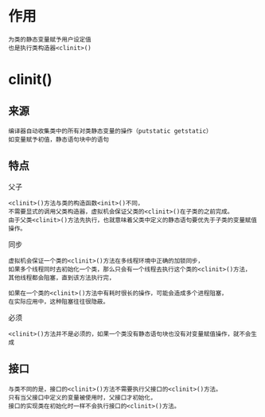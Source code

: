 

# 作用

    为类的静态变量赋予用户设定值
    也是执行类构造器<clinit>()
    
    
# clinit()

## 来源
    
    编译器自动收集类中的所有对类静态变量的操作（putstatic getstatic）
    如变量赋予初值，静态语句块中的语句
    

## 特点



父子
    
    <clinit>()方法与类的构造函数<init>()不同，
    不需要显式的调用父类构造器，虚拟机会保证父类的<clinit>()在子类的之前完成。
    由于父类<clinit>()方法先执行，也就意味着父类中定义的静态语句要优先于子类的变量赋值操作。

同步

    虚拟机会保证一个类的<clinit>()方法在多线程环境中正确的加锁同步，
    如果多个线程同时去初始化一个类，那么只会有一个线程去执行这个类的<clinit>()方法，
    其他线程都会阻塞，直到该方法执行完，
    
    如果在一个类的<clinit>()方法中有耗时很长的操作，可能会造成多个进程阻塞，
    在实际应用中，这种阻塞往往很隐蔽。
	
必须

    <clinit>()方法并不是必须的，如果一个类没有静态语句块也没有对变量赋值操作，就不会生成 
    
## 接口
    
    与类不同的是，接口的<clinit>()方法不需要执行父接口的<clinit>()方法。
    只有当父接口中定义的变量被使用时，父接口才初始化，
    接口的实现类在初始化时一样不会执行接口的<clinit>()方法。
   

